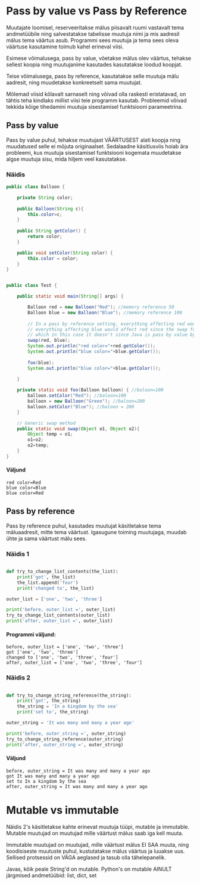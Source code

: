 # Pass by value vs Pass by Reference

Muutajate loomisel, reserveeritakse mälus piisavalt ruumi vastavalt tema andmetüübile
ning salvestatakse tabelisse muutuja nimi ja mis aadresil mälus tema väärtus asub.
Programmi sees muutuja ja tema sees oleva väärtuse kasutamine toimub kahel erineval viisi.

Esimese võimalusega, pass by value, võetakse mälus olev väärtus, tehakse sellest koopia ning
muutujanime kasutades kasutatakse loodud koopjat.

Teise võimalusega, pass by reference, kasutatakse selle muutuja mälu aadresit, ning muudetakse
konkreetselt sama muutujat.

Mõlemad viisid kõlavalt sarnaselt ning võivad olla raskesti eristatavad, on tähtis teha kindlaks
millist viisi teie programm kasutab. Probleemid võivad tekkida kõige tihedamini muutuja sisestamisel
funktsiooni parameetrina.

## Pass by value

Pass by value puhul, tehakse muutujast VÄÄRTUSEST alati koopja ning muudatused selle ei mõjuta originaalset.
Sedalaadne käsitlusviis hoiab ära probleemi, kus muutuja sisestamisel funktsiooni kogemata muudetakse
algse muutuja sisu, mida hiljem veel kasutatakse.

### Näidis

```java
public class Balloon {

	private String color;
	
	public Balloon(String c){
		this.color=c;
	}
	
	public String getColor() {
		return color;
	}

	public void setColor(String color) {
		this.color = color;
	}
}

```

```java

public class Test {

	public static void main(String[] args) {

		Balloon red = new Balloon("Red"); //memory reference 50
		Balloon blue = new Balloon("Blue"); //memory reference 100
		
		// In a pass by reference setting, everything affecting red would effect blue and 
		// everything affecting blue would affect red since the swap function "would switch their memory address".
		// which in this case it doesn't since Java is pass by value by default.
		swap(red, blue);
		System.out.println("red color="+red.getColor());
		System.out.println("blue color="+blue.getColor());
		
		foo(blue);
		System.out.println("blue color="+blue.getColor());
		
	}

	private static void foo(Balloon balloon) { //baloon=100
		balloon.setColor("Red"); //baloon=100
		balloon = new Balloon("Green"); //baloon=200
		balloon.setColor("Blue"); //baloon = 200
	}

	// Generic swap method
	public static void swap(Object o1, Object o2){
		Object temp = o1;
		o1=o2;
		o2=temp;
	}
}

```

#### Väljund

```
red color=Red
blue color=Blue
blue color=Red
```

## Pass by reference

Pass by reference puhul, kasutades muutujat käsitletakse tema mäluaadresit, mitte tema väärtust.
Igasugune toiming muutujaga, muudab ühte ja sama väärtust mälu sees.

### Näidis 1

```python

def try_to_change_list_contents(the_list):
    print('got', the_list)
    the_list.append('four')
    print('changed to', the_list)

outer_list = ['one', 'two', 'three']

print('before, outer_list =', outer_list)
try_to_change_list_contents(outer_list)
print('after, outer_list =', outer_list)
```

#### Programmi väljund:
```
before, outer_list = ['one', 'two', 'three']
got ['one', 'two', 'three']
changed to ['one', 'two', 'three', 'four']
after, outer_list = ['one', 'two', 'three', 'four']
```

### Näidis 2

```python

def try_to_change_string_reference(the_string):
    print('got', the_string)
    the_string = 'In a kingdom by the sea'
    print('set to', the_string)

outer_string = 'It was many and many a year ago'

print('before, outer_string =', outer_string)
try_to_change_string_reference(outer_string)
print('after, outer_string =', outer_string)
```

#### Väljund

```
before, outer_string = It was many and many a year ago
got It was many and many a year ago
set to In a kingdom by the sea
after, outer_string = It was many and many a year ago
```

# Mutable vs immutable

Näidis 2's käsitletakse kahte erinevat muutuja tüüpi, mutable ja immutable.
Mutable muutujad on muutujad mille väärtust mälus saab iga kell muuta.

Immutable muutujad on muutujad, mille väärtust mälus EI SAA muuta, ning koodisiseste muutuste puhul,
kustutatakse mälus väärtus ja luuakse uus. Sellised protsessid on VÄGA aeglased ja tasub olla tähelepanelik.

Javas, kõik peale String'd on mutable.
Python's on mutable AINULT järgmised andmetüübid: list, dict, set

